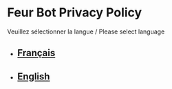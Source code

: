 <style>
    background-color: green
</style>
# Feur Bot Privacy Policy
Veuillez sélectionner la langue / Please select language
- ## [Français](français.md)
- ## [English](english.md)
